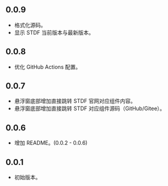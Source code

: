 ## 0.0.9

- 格式化源码。
- 显示 STDF 当前版本与最新版本。

## 0.0.8

- 优化 GitHub Actions 配置。

## 0.0.7

- 悬浮窗底部增加直接跳转 STDF 官网对应组件内容。
- 悬浮窗底部增加直接跳转 STDF 对应组件源码（GitHub/Gitee）。

## 0.0.6

- 增加 README。(0.0.2 - 0.0.6)

## 0.0.1

- 初始版本。
